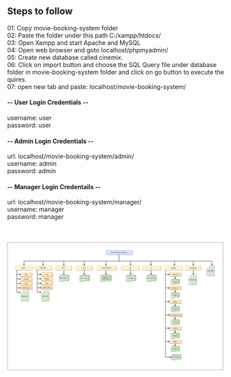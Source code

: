 <h2>Steps to follow</h2>

01: Copy movie-booking-system folder <br>
02: Paste the folder under this path C:/xampp/htdocs/ <br>
03: Open Xampp and start Apache and MySQL <br>
04: Open web browser and goto localhost/phpmyadmin/ <br>
05: Create new database called cinemix. <br>
06: Click on import button and choose the SQL Query file under database folder in movie-booking-system folder and click on go button to execute the quires. <br>
07: open new tab and paste: localhost/movie-booking-system/ <br>

<h4>-- User Login Credentials --</h4>
username: user <br>
password: user <br>


<h4>-- Admin Login Credentials --</h4>
url: localhost/movie-booking-system/admin/ <br>
username: admin <br>
password: admin <br>


<h4>-- Manager Login Credentails --</h4>
url: localhost/movie-booking-system/manager/ <br>
username: manager <br>
password: manager <br>
<br><br><br>

<img src = "https://raw.githubusercontent.com/sachidumaleesha/Movie-Booking-WebApp/main/Version-01/Cinemix%20Folder%20Structure.png">
